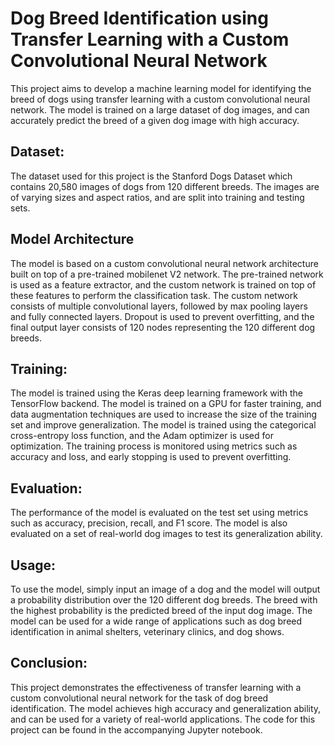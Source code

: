 # Dog Breed Identification using Transfer Learning with a Custom Convolutional Neural Network
This project aims to develop a machine learning model for identifying the breed of dogs using transfer learning with a custom convolutional neural network. The model is trained on a large dataset of dog images, and can accurately predict the breed of a given dog image with high accuracy.

## Dataset:
The dataset used for this project is the Stanford Dogs Dataset which contains 20,580 images of dogs from 120 different breeds. The images are of varying sizes and aspect ratios, and are split into training and testing sets.

## Model Architecture
The model is based on a custom convolutional neural network architecture built on top of a pre-trained mobilenet V2 network. The pre-trained network is used as a feature extractor, and the custom network is trained on top of these features to perform the classification task. The custom network consists of multiple convolutional layers, followed by max pooling layers and fully connected layers. Dropout is used to prevent overfitting, and the final output layer consists of 120 nodes representing the 120 different dog breeds.

## Training:
The model is trained using the Keras deep learning framework with the TensorFlow backend. The model is trained on a GPU for faster training, and data augmentation techniques are used to increase the size of the training set and improve generalization. The model is trained using the categorical cross-entropy loss function, and the Adam optimizer is used for optimization. The training process is monitored using metrics such as accuracy and loss, and early stopping is used to prevent overfitting.

## Evaluation:
The performance of the model is evaluated on the test set using metrics such as accuracy, precision, recall, and F1 score. The model is also evaluated on a set of real-world dog images to test its generalization ability.

## Usage:
To use the model, simply input an image of a dog and the model will output a probability distribution over the 120 different dog breeds. The breed with the highest probability is the predicted breed of the input dog image. The model can be used for a wide range of applications such as dog breed identification in animal shelters, veterinary clinics, and dog shows.

## Conclusion:
This project demonstrates the effectiveness of transfer learning with a custom convolutional neural network for the task of dog breed identification. The model achieves high accuracy and generalization ability, and can be used for a variety of real-world applications. The code for this project can be found in the accompanying Jupyter notebook.
